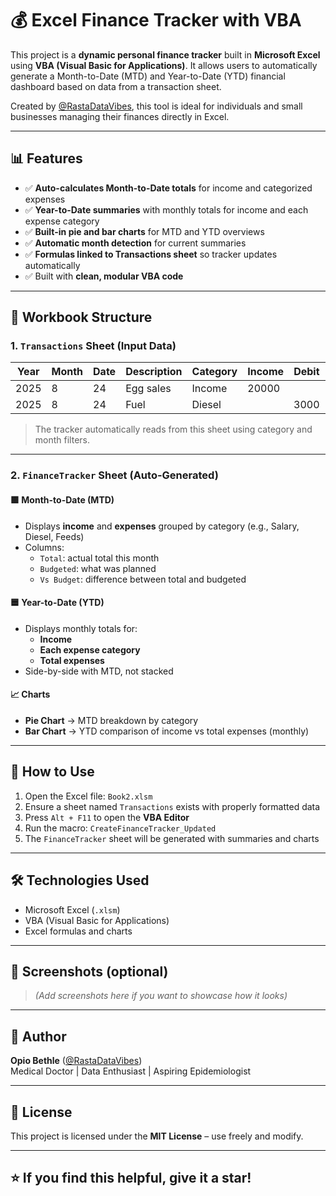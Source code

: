 # 💰 Excel Finance Tracker with VBA

This project is a **dynamic personal finance tracker** built in **Microsoft Excel** using **VBA (Visual Basic for Applications)**. It allows users to automatically generate a Month-to-Date (MTD) and Year-to-Date (YTD) financial dashboard based on data from a transaction sheet.

Created by [@RastaDataVibes](https://github.com/RastaDataVibes), this tool is ideal for individuals and small businesses managing their finances directly in Excel.

---

## 📊 Features

- ✅ **Auto-calculates Month-to-Date totals** for income and categorized expenses
- ✅ **Year-to-Date summaries** with monthly totals for income and each expense category
- ✅ **Built-in pie and bar charts** for MTD and YTD overviews
- ✅ **Automatic month detection** for current summaries
- ✅ **Formulas linked to Transactions sheet** so tracker updates automatically
- ✅ Built with **clean, modular VBA code**

---

## 🧾 Workbook Structure

### 1. `Transactions` Sheet (Input Data)

| Year | Month | Date | Description | Category | Income | Debit | Balance |
|------|-------|------|-------------|----------|--------|-------|---------|
| 2025 | 8     | 24   | Egg sales   | Income   | 20000  |       | 20000   |
| 2025 | 8     | 24   | Fuel        | Diesel   |        | 3000  | 17000   |

> The tracker automatically reads from this sheet using category and month filters.

---

### 2. `FinanceTracker` Sheet (Auto-Generated)

#### 🟩 Month-to-Date (MTD)
- Displays **income** and **expenses** grouped by category (e.g., Salary, Diesel, Feeds)
- Columns:  
  - `Total`: actual total this month  
  - `Budgeted`: what was planned  
  - `Vs Budget`: difference between total and budgeted  

#### 🟦 Year-to-Date (YTD)
- Displays monthly totals for:
  - **Income**
  - **Each expense category**
  - **Total expenses**
- Side-by-side with MTD, not stacked

#### 📈 Charts
- **Pie Chart** → MTD breakdown by category
- **Bar Chart** → YTD comparison of income vs total expenses (monthly)

---

## 🚀 How to Use

1. Open the Excel file: `Book2.xlsm`
2. Ensure a sheet named `Transactions` exists with properly formatted data
3. Press `Alt + F11` to open the **VBA Editor**
4. Run the macro: `CreateFinanceTracker_Updated`
5. The `FinanceTracker` sheet will be generated with summaries and charts

---

## 🛠 Technologies Used

- Microsoft Excel (`.xlsm`)
- VBA (Visual Basic for Applications)
- Excel formulas and charts

---

## 📸 Screenshots (optional)

> *(Add screenshots here if you want to showcase how it looks)*

---

## 👤 Author

**Opio Bethle** ([@RastaDataVibes](https://github.com/RastaDataVibes))  
Medical Doctor | Data Enthusiast | Aspiring Epidemiologist

---

## 📄 License

This project is licensed under the **MIT License** – use freely and modify.

---

## ⭐ If you find this helpful, give it a star!


